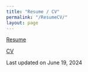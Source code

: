 ```yaml
---
title: "Resume / CV"
permalink: "/ResumeCV/"
layout: page
---
```


[Resume](Tulimieri_Resume_06_19_2024.pdf)

[CV](Tulimieri_CV_06_19_2024.pdf)

Last updated on June 19, 2024
